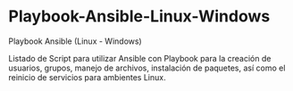 # Playbook-Ansible-Linux-Windows
Playbook Ansible (Linux - Windows)

Listado de Script para utilizar Ansible con Playbook para la creación de usuarios, grupos, manejo de archivos, instalación de paquetes, así como el reinicio de servicios para ambientes Linux.


